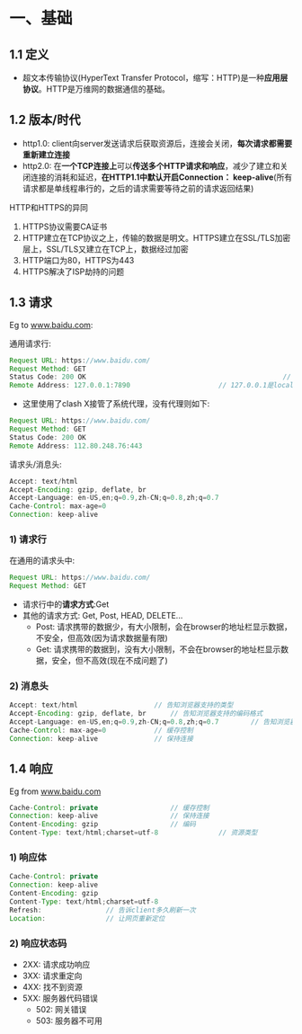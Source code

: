 # 一、基础



## 1.1 定义

- 超文本传输协议(HyperText Transfer Protocol，缩写：HTTP)是一种**应用层协议**。HTTP是万维网的数据通信的基础。







## 1.2 版本/时代

- http1.0: client向server发送请求后获取资源后，连接会关闭，**每次请求都需要重新建立连接**
- http2.0: 在**一个TCP连接上**可以**传送多个HTTP请求和响应**，减少了建立和关闭连接的消耗和延迟，**在HTTP1.1中默认开启Connection： keep-alive**(所有请求都是单线程串行的，之后的请求需要等待之前的请求返回结果)



HTTP和HTTPS的异同

1. HTTPS协议需要CA证书
2. HTTP建立在TCP协议之上，传输的数据是明文。HTTPS建立在SSL/TLS加密层上，SSL/TLS又建立在TCP上，数据经过加密
3. HTTP端口为80，HTTPS为443
4. HTTPS解决了ISP劫持的问题







## 1.3 请求

Eg to www.baidu.com:

通用请求行:

```java
Request URL: https://www.baidu.com/
Request Method: GET
Status Code: 200 OK													// 状态码
Remote Address: 127.0.0.1:7890						// 127.0.0.1是localhost，7890是clash的默认端口号
```

- 这里使用了clash X接管了系统代理，没有代理则如下:

```java
Request URL: https://www.baidu.com/
Request Method: GET
Status Code: 200 OK
Remote Address: 112.80.248.76:443
```

请求头/消息头:

```java
Accept: text/html
Accept-Encoding: gzip, deflate, br
Accept-Language: en-US,en;q=0.9,zh-CN;q=0.8,zh;q=0.7
Cache-Control: max-age=0
Connection: keep-alive
```







### 1) 请求行

在通用的请求头中:

```java
Request URL: https://www.baidu.com/
Request Method: GET
```

- 请求行中的**请求方式**:Get
- 其他的请求方式: Get, Post, HEAD, DELETE...
  - Post: 请求携带的数据少，有大小限制，会在browser的地址栏显示数据，不安全，但高效(因为请求数据量有限)
  - Get: 请求携带的数据到，没有大小限制，不会在browser的地址栏显示数据，安全，但不高效(现在不成问题了)



### 2) 消息头

```java
Accept: text/html					// 告知浏览器支持的类型
Accept-Encoding: gzip, deflate, br		// 告知浏览器支持的编码格式
Accept-Language: en-US,en;q=0.9,zh-CN;q=0.8,zh;q=0.7		// 告知浏览器支持的语言
Cache-Control: max-age=0			// 缓存控制
Connection: keep-alive				// 保持连接
```











## 1.4 响应

Eg from www.baidu.com

```java
Cache-Control: private					// 缓存控制
Connection: keep-alive					// 保持连接
Content-Encoding: gzip					// 编码
Content-Type: text/html;charset=utf-8				// 资源类型
```





### 1) 响应体

```java
Cache-Control: private
Connection: keep-alive
Content-Encoding: gzip
Content-Type: text/html;charset=utf-8
Refresh:				// 告诉client多久刷新一次
Location:				// 让网页重新定位
```







### 2) 响应状态码

- 2XX: 请求成功响应
- 3XX: 请求重定向
- 4XX: 找不到资源
- 5XX: 服务器代码错误
  - 502: 网关错误
  - 503: 服务器不可用





